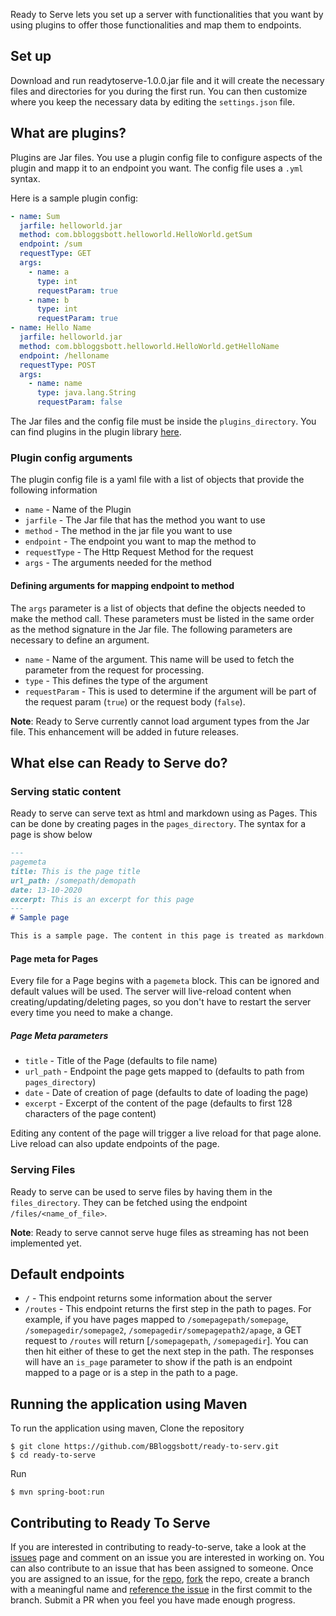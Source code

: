 Ready to Serve lets you set up a server with functionalities that you want by using plugins to offer those functionalities and map them to endpoints.

## Set up
Download and run readytoserve-1.0.0.jar file and it will create the necessary files and directories for you during the first run. You can then customize where you keep the necessary data by editing the `settings.json` file. 

## What are plugins?

Plugins are Jar files. You use a plugin config file to configure aspects of the plugin and mapp it to an endpoint you want. The config file uses a `.yml` syntax.

Here is a sample plugin config:
```yaml
- name: Sum
  jarfile: helloworld.jar
  method: com.bbloggsbott.helloworld.HelloWorld.getSum
  endpoint: /sum
  requestType: GET
  args:
    - name: a
      type: int
      requestParam: true
    - name: b
      type: int
      requestParam: true
- name: Hello Name
  jarfile: helloworld.jar
  method: com.bbloggsbott.helloworld.HelloWorld.getHelloName
  endpoint: /helloname
  requestType: POST
  args:
    - name: name
      type: java.lang.String
      requestParam: false
```  
The Jar files and the config file must be inside the `plugins_directory`. You can find plugins in the plugin library [here](https://github.com/BBloggsbott/ready-to-serv-plugins).

### Plugin config arguments
The plugin config file is a yaml file with a list of objects that provide the following information
* `name` - Name of the Plugin
* `jarfile` - The Jar file that has the method you want to use
* `method` - The method in the jar file you want to use
* `endpoint` - The endpoint you want to map the method to
* `requestType` - The Http Request Method for the request
* `args` - The arguments needed for the method

#### Defining arguments for mapping endpoint to method
 The `args` parameter is a list of objects that define the objects needed to make the method call. These parameters must be listed in the same order as the method signature in the Jar file. The following parameters are necessary to define an argument.
 * `name` - Name of the argument. This name will be used to fetch the parameter from the request for processing.
 * `type` - This defines the type of the argument
 * `requestParam` - This is used to determine if the argument will be part of the request param (`true`) or the request body (`false`).
 
 **Note**: Ready to Serve currently cannot load argument types from the Jar file. This enhancement will be added in future releases. 
 
 ## What else can Ready to Serve do?
 ### Serving static content
 Ready to serve can serve text as html and markdown using as Pages. This can be done by creating pages in the `pages_directory`. The syntax for a page is show below
```markdown
---
pagemeta
title: This is the page title
url_path: /somepath/demopath
date: 13-10-2020
excerpt: This is an excerpt for this page
---
# Sample page

This is a sample page. The content in this page is treated as markdown. The server will only load files with `.md` extension.
```
#### Page meta for Pages
Every file for a Page begins with a `pagemeta` block. This can be ignored and default values will be used. The server will live-reload content when creating/updating/deleting pages, so you don't have to restart the server every time you need to make a change.

##### Page Meta parameters
* `title` - Title of the Page (defaults to file name)
* `url_path` - Endpoint the page gets mapped to (defaults to path from `pages_directory`)
* `date` - Date of creation of page (defaults to date of loading the page)
* `excerpt` - Excerpt of the content of the page (defaults to first 128 characters of the page content)

Editing any content of the page will trigger a live reload for that page alone. Live reload can also update endpoints of the page.

### Serving Files
Ready to serve can be used to serve files by having them in the `files_directory`. They can be fetched using the endpoint `/files/<name_of_file>`.

**Note**: Ready to serve cannot serve huge files as streaming has not been implemented yet.

## Default endpoints
* `/` - This endpoint returns some information about the server
* `/routes` - This endpoint returns the first step in the path to pages. For example, if you have pages mapped to `/somepagepath/somepage`, `/somepagedir/somepage2`, `/somepagedir/somepagepath2/apage`, a GET request to `/routes` will return [`/somepagepath`, `/somepagedir`]. You can then hit either of these to get the next step in the path. The responses will have an `is_page` parameter to show if the path is an endpoint mapped to a page or is a step in the path to a page.

## Running the application using Maven
To run the application using maven,
Clone the repository
```
$ git clone https://github.com/BBloggsbott/ready-to-serv.git
$ cd ready-to-serve
```

Run 
```
$ mvn spring-boot:run
```

## Contributing to Ready To Serve

If you are interested in contributing to ready-to-serve, take a look at the [issues](https://github.com/BBloggsbott/ready-to-serve/issues) page and comment on an issue you are interested in working on. You can also contribute to an issue that has been assigned to someone. Once you are assigned to an issue, for the [repo](https://github.com/BBloggsbott/ready-to-serve), [fork](https://guides.github.com/activities/forking/) the repo, create a branch with a meaningful name and [reference the issue](https://help.github.com/en/github/writing-on-github/autolinked-references-and-urls#issues-and-pull-requests) in the first commit to the branch. Submit a PR when you feel you have made enough progress.

